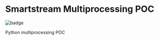 # Smartstream Multiprocessing POC

![badge](https://action-badges.now.sh/diegoangel/smartstream-multiprocessing)

Python multiprocessing POC

